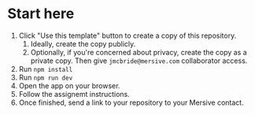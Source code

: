 # Start here

1. Click "Use this template" button to create a copy of this repository.
    1. Ideally, create the copy publicly.
    1. Optionally, if you're concerned about privacy, create the copy as a private copy. Then give `jmcbride@mersive.com` collaborator access.
1. Run `npm install`
1. Run `npm run dev`
1. Open the app on your browser.
1. Follow the assignemt instructions. 
1. Once finished, send a link to your repository to your Mersive contact.

